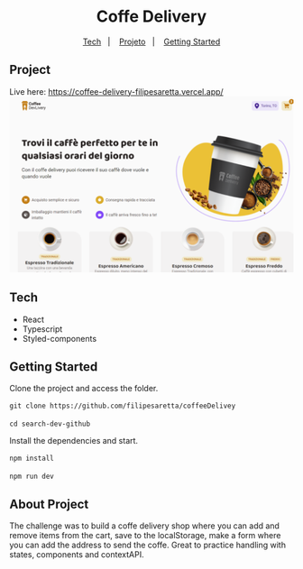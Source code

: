 <h1 align="center"> Coffe Delivery</h1>

<p align="center">
  <a href="#tech">Tech</a>&nbsp;&nbsp;&nbsp;|&nbsp;&nbsp;&nbsp;
  <a href="#project">Projeto</a>&nbsp;&nbsp;&nbsp;|&nbsp;&nbsp;&nbsp;
  <a href="#getting-started">Getting Started</a>
</p>

## Project
Live here: https://coffee-delivery-filipesaretta.vercel.app/
![coffe-delivery](./src/assets/img/view.png)

## Tech

- React
- Typescript
- Styled-components

## Getting Started

Clone the project and access the folder.

```
git clone https://github.com/filipesaretta/coffeeDelivey

cd search-dev-github
```

Install the dependencies and start.

```
npm install

npm run dev
```

## About Project 

The challenge was to build a coffe delivery shop where you can add and remove items from the cart, save to the localStorage, make a form where you can add the address to send the coffe.
Great to practice handling with states, components and contextAPI.


